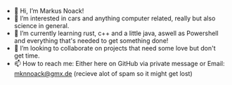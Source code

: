 - 👋 Hi, I’m Markus Noack!
- 👀 I’m interested in cars and anything computer related, really but also science in general.
- 🌱 I’m currently learning rust, c++ and a little java, aswell as Powershell and everything that's needed to get something done!
- 💞️ I’m looking to collaborate on projects that need some love but don't get time.
- 📫 How to reach me:
	Either here on GitHub via private message or
	Email: mknnoack@gmx.de (recieve alot of spam so it might get lost)

<!---
Chaos02/Chaos02 is a ✨ special ✨ repository because its `README.md` (this file) appears on your GitHub profile.
You can click the Preview link to take a look at your changes.
--->
